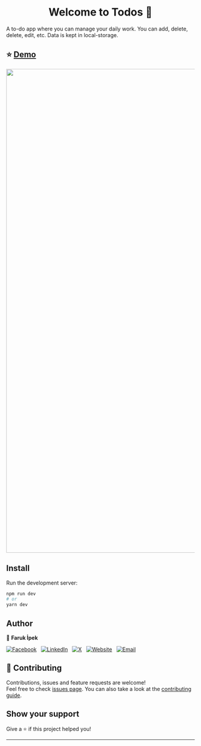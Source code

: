 <h1 align="center">Welcome to Todos 👋</h1>

A to-do app where you can manage your daily work. You can add, delete, delete, edit, etc. Data is kept in local-storage.

## ⭐️ [Demo](https://todos-web-app.vercel.app/)

<img src='https://user-images.githubusercontent.com/7412645/130664188-c87deea5-5160-429c-b145-05179784dbf8.png' width="1295" />

## Install

Run the development server:

```bash
npm run dev
# or
yarn dev
```

## Author

👤 **Faruk İpek**

[![Facebook](https://github.com/user-attachments/assets/182cd4a2-34c4-4523-8975-e8885e9f1391)](https://www.facebook.com/farukipekcom/)&nbsp;&nbsp;
[![LinkedIn](https://github.com/user-attachments/assets/e7c1e095-6cd5-41f8-a00b-cd36b8b6e58e)](https://www.linkedin.com/in/farukipekcom/)&nbsp;&nbsp;
[![X](https://github.com/user-attachments/assets/834c448b-e702-4f7a-a98c-5fabbfa20b92)](https://www.x.com/farukipekcom/)&nbsp;&nbsp;
[![Website](https://github.com/user-attachments/assets/3765f25a-10ae-43d9-971a-8955936f774e)](https://farukipek.com/)&nbsp;&nbsp;
[![Email](https://github.com/user-attachments/assets/cc905871-fb21-40db-93d9-82840a8122c2)](mailto:faruk@farukipek.com)

## 🤝 Contributing

Contributions, issues and feature requests are welcome!<br />Feel free to check [issues page](https://github.com/farukipekcom/todos/issues). You can also take a look at the [contributing guide](https://github.com/farukipekcom/todos/issues).

## Show your support

Give a ⭐️ if this project helped you!

---
